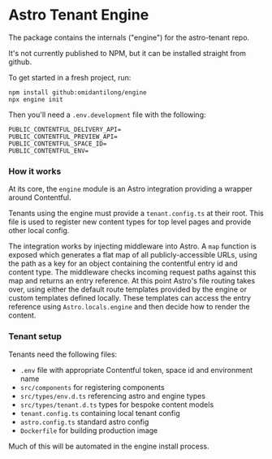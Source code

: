 # Astro Tenant Engine

The package contains the internals ("engine") for the astro-tenant repo.

It's not currently published to NPM, but it can be installed straight from github.

To get started in a fresh project, run:

```
npm install github:omidantilong/engine
npx engine init
```

Then you'll need a `.env.development` file with the following:

```
PUBLIC_CONTENTFUL_DELIVERY_API=
PUBLIC_CONTENTFUL_PREVIEW_API=
PUBLIC_CONTENTFUL_SPACE_ID=
PUBLIC_CONTENTFUL_ENV=
```

### How it works

At its core, the `engine` module is an Astro integration providing a wrapper around Contentful.

Tenants using the engine must provide a `tenant.config.ts` at their root. This file is used to register new content types for top level pages and provide other local config.

The integration works by injecting middleware into Astro. A `map` function is exposed which generates a flat map of all publicly-accessible URLs, using the path as a key for an object containing the contentful entry id and content type. The middleware checks incoming request paths against this map and returns an entry reference. At this point Astro's file routing takes over, using either the default route templates provided by the engine or custom templates defined locally. These templates can access the entry reference using `Astro.locals.engine` and then decide how to render the content.

### Tenant setup

Tenants need the following files:

- `.env` file with appropriate Contentful token, space id and environment name
- `src/components` for registering components
- `src/types/env.d.ts` referencing astro and engine types
- `src/types/tenant.d.ts` types for bespoke content models
- `tenant.config.ts` containing local tenant config
- `astro.config.ts` standard astro config
- `Dockerfile` for building production image

Much of this will be automated in the engine install process.

